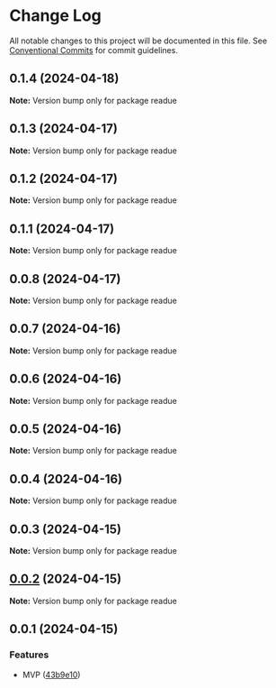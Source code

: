 # Change Log

All notable changes to this project will be documented in this file.
See [Conventional Commits](https://conventionalcommits.org) for commit guidelines.

## 0.1.4 (2024-04-18)

**Note:** Version bump only for package readue





## 0.1.3 (2024-04-17)

**Note:** Version bump only for package readue





## 0.1.2 (2024-04-17)

**Note:** Version bump only for package readue





## 0.1.1 (2024-04-17)

**Note:** Version bump only for package readue





## 0.0.8 (2024-04-17)

**Note:** Version bump only for package readue





## 0.0.7 (2024-04-16)

**Note:** Version bump only for package readue





## 0.0.6 (2024-04-16)

**Note:** Version bump only for package readue





## 0.0.5 (2024-04-16)

**Note:** Version bump only for package readue





## 0.0.4 (2024-04-16)

**Note:** Version bump only for package readue





## 0.0.3 (2024-04-15)

**Note:** Version bump only for package readue





## [0.0.2](https://github.com/lexmin0412/readue/compare/v0.0.1...v0.0.2) (2024-04-15)

**Note:** Version bump only for package readue





## 0.0.1 (2024-04-15)


### Features

* MVP ([43b9e10](https://github.com/lexmin0412/readu/commit/43b9e10b8a71a79325f26d9eed284043afb14626))
